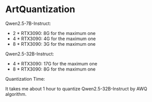 # ArtQuantization

Qwen2.5-7B-Instruct:

* 2 * RTX3090: 8G for the maximum one
* 4 * RTX3090: 4G for the maximum one
* 8 * RTX3090: 3G for the maximum one

Qwen2.5-32B-Instruct:

* 4 * RTX3090: 17G for the maximum one
* 8 * RTX3090: 8G for the maximum one

Quantization Time:

It takes me about 1 hour to quantize Qwen2.5-32B-Instruct by AWQ algorithm.